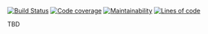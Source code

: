 [![Build Status](https://travis-ci.org/virtum/auctionFinderBackend.svg?branch=master)](https://travis-ci.org/virtum/auctionFinderBackend)
[![Code coverage](https://sonarcloud.io/api/project_badges/measure?project=com.filocha%3Aauctionfinder&metric=coverage)](https://sonarcloud.io/dashboard?id=com.filocha%3Aauctionfinder)
[![Maintainability](https://sonarcloud.io/api/project_badges/measure?project=com.filocha%3Aauctionfinder&metric=sqale_rating)](https://sonarcloud.io/dashboard?id=com.filocha%3Aauctionfinder)
[![Lines of code](https://sonarcloud.io/api/project_badges/measure?project=com.filocha%3Aauctionfinder&metric=ncloc)](https://sonarcloud.io/dashboard?id=com.filocha%3Aauctionfinder)


TBD